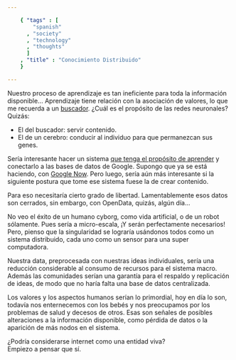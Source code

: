 ```yaml
--- 

    { "tags" : [
        "spanish"
      , "society"
      , "technology"
      , "thoughts"
      ]
    , "title" : "Conocimiento Distribuido"
    }

--- 
```


Nuestro proceso de aprendizaje es tan ineficiente para toda la información disponible...
Aprendizaje tiene relación con la asociación de valores,
lo que me recuerda a un [buscador](http://dl.acm.org/citation.cfm?id=1582723).
¿Cuál es el propósito de las redes neuronales? Quizás:

-   El del buscador: servir contenido.
-   El de un cerebro: conducir al individuo para que permanezcan sus genes.

Sería interesante hacer un sistema [que tenga el propósito de aprender](http://en.wikipedia.org/wiki/Machine_learning)
y conectarlo a las bases de datos de Google.
Supongo que ya se está haciendo, con [Google Now](http://www.google.com/landing/now/).
Pero luego, sería aún más interesante si la siguiente postura que tome ese sistema
fuese la de crear contenido.

Para eso necesitaría cierto grado de libertad.
Lamentablemente esos datos son cerrados,
sin embargo, con OpenData, quizás, algún día...

No veo el éxito de un humano cyborg,
como vida artificial, o de un robot sólamente.
Pues sería a micro-escala, ¡Y serán perfectamente necesarios!
Pero, pienso que la singularidad se lograría usándonos todos como un sistema distribuido,
cada uno como un sensor para una super computadora.

Nuestra data, preprocesada con nuestras ideas individuales,
sería una reducción considerable al consumo de recursos
para el sistema macro.
Además las comunidades serían una garantía
para el respaldo y replicación de ideas,
de modo que no haría falta una base de datos centralizada.

Los valores y los aspectos humanos serían lo primordial,
hoy en día lo son, todavía nos enternecemos con los bebés
y nos preocupamos por los problemas de salud y decesos de otros.
Esas son señales de posibles alteraciones a la información disponible,
como pérdida de datos o la aparición de más nodos en el sistema.

¿Podría considerarse internet como una entidad viva?  
Empiezo a pensar que sí.
